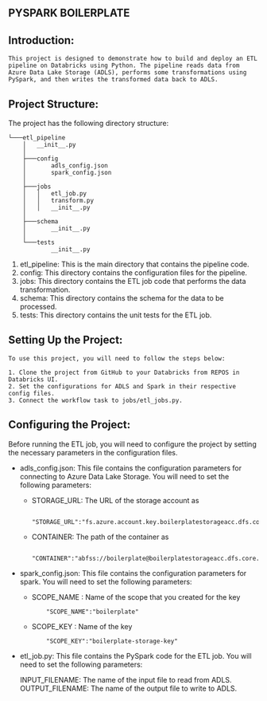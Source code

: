 ## PYSPARK BOILERPLATE

## Introduction:
    This project is designed to demonstrate how to build and deploy an ETL pipeline on Databricks using Python. The pipeline reads data from Azure Data Lake Storage (ADLS), performs some transformations using PySpark, and then writes the transformed data back to ADLS.

## Project Structure:
The project has the following directory structure:

```
└───etl_pipeline
    │   __init__.py
    │
    ├───config
    │       adls_config.json
    │       spark_config.json
    │
    ├───jobs
    │   │   etl_job.py
    │   │   transform.py
    │   │   __init__.py
    │
    ├───schema
    │       __init__.py
    │
    └───tests
            __init__.py

```
1. etl_pipeline: This is the main directory that contains the pipeline code.
2. config: This directory contains the configuration files for the pipeline.
3. jobs: This directory contains the ETL job code that performs the data transformation.
4. schema: This directory contains the schema for the data to be processed.
5. tests: This directory contains the unit tests for the ETL job.

## Setting Up the Project:

    To use this project, you will need to follow the steps below:

    1. Clone the project from GitHub to your Databricks from REPOS in Databricks UI.
    2. Set the configurations for ADLS and Spark in their respective config files.
    3. Connect the workflow task to jobs/etl_jobs.py.


## Configuring the Project:
Before running the ETL job, you will need to configure the project by setting the necessary parameters in the configuration files.

* adls_config.json: This file contains the configuration parameters for connecting to Azure Data Lake Storage. You will need to set the following parameters:

    * STORAGE_URL: The URL of the storage account as 
        ```
            "STORAGE_URL":"fs.azure.account.key.boilerplatestorageacc.dfs.core.windows.net"
        ```
    * CONTAINER: The path of the container as 
        ```
            "CONTAINER":"abfss://boilerplate@boilerplatestorageacc.dfs.core.windows.net"
        ```
* spark_config.json: This file contains the configuration parameters for spark. You will need to set the following parameters:
    * SCOPE_NAME : Name of the scope that you created for the key
        ```
            "SCOPE_NAME":"boilerplate"
        ```
    * SCOPE_KEY : Name of the key
        ```
            "SCOPE_KEY":"boilerplate-storage-key"
        ```

* etl_job.py: This file contains the PySpark code for the ETL job. You will need to set the following parameters:

    INPUT_FILENAME: The name of the input file to read from ADLS.
    OUTPUT_FILENAME: The name of the output file to write to ADLS.